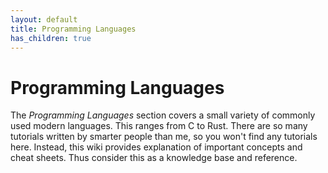 ```yaml
---
layout: default
title: Programming Languages
has_children: true
---
```


# Programming Languages

The *Programming Languages* section covers a small variety of commonly used modern languages. This ranges from C to Rust. There are so many tutorials written by smarter people than me, so you won't find any tutorials here. Instead, this wiki provides explanation of important concepts and cheat sheets. Thus consider this as a knowledge base and reference.